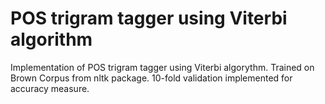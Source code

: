 # POS trigram tagger using Viterbi algorithm

Implementation of POS trigram tagger using Viterbi algorythm.
Trained on Brown Corpus from nltk package.
10-fold validation implemented for accuracy measure.
